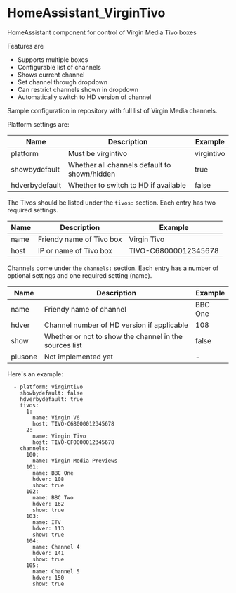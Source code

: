 # HomeAssistant_VirginTivo
HomeAssistant component for control of Virgin Media Tivo boxes

Features are

+ Supports multiple boxes
+ Configurable list of channels
+ Shows current channel
+ Set channel through dropdown
+ Can restrict channels shown in dropdown
+ Automatically switch to HD version of channel

Sample configuration in repository with full list of Virgin Media channels.

Platform settings are:

Name | Description | Example
------------ | ------------- | -------------
platform | Must be virgintivo | virgintivo
showbydefault | Whether all channels default to shown/hidden | true
hdverbydefault | Whether to switch to HD if available | false

The Tivos should be listed under the `tivos:` section.  Each entry has two required settings.

Name | Description | Example
------------ | ------------- | -------------
name | Friendy name of Tivo box | Virgin Tivo
host | IP or name of Tivo box | TIVO-C68000012345678

Channels come under the `channels:` section.  Each entry has a number of optional settings and one required setting (name).

Name | Description | Example
------------ | ------------- | -------------
name | Friendy name of channel | BBC One
hdver | Channel number of HD version if applicable | 108
show | Whether or not to show the channel in the sources list | false
plusone | Not implemented yet | -

Here's an example:
```
  - platform: virgintivo
    showbydefault: false
    hdverbydefault: true
    tivos:
      1:
        name: Virgin V6
        host: TIVO-C68000012345678
      2:
        name: Virgin Tivo
        host: TIVO-CF0000012345678
    channels:
      100:
        name: Virgin Media Previews
      101:
        name: BBC One
        hdver: 108
        show: true
      102:
        name: BBC Two
        hdver: 162
        show: true
      103:
        name: ITV
        hdver: 113
        show: true
      104:
        name: Channel 4
        hdver: 141
        show: true
      105:
        name: Channel 5
        hdver: 150
        show: true
```
